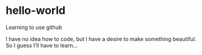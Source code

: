 # hello-world
Learning to use github

I have no idea how to code, but I have a desire to make something beautiful. So I guess I'll have to learn...
